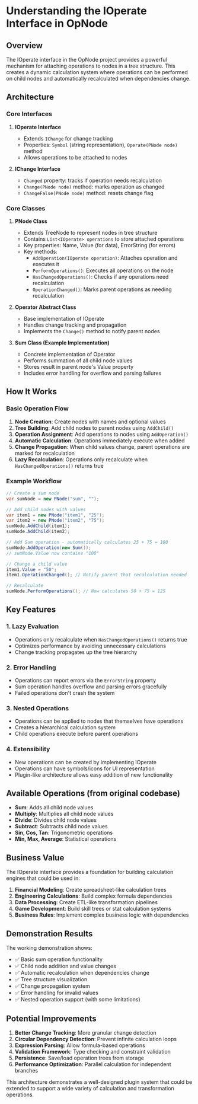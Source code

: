 # Understanding the IOperate Interface in OpNode

## Overview

The IOperate interface in the OpNode project provides a powerful mechanism for attaching operations to nodes in a tree structure. This creates a dynamic calculation system where operations can be performed on child nodes and automatically recalculated when dependencies change.

## Architecture

### Core Interfaces

1. **IOperate Interface**
   - Extends `IChange` for change tracking
   - Properties: `Symbol` (string representation), `Operate(PNode node)` method
   - Allows operations to be attached to nodes

2. **IChange Interface**
   - `Changed` property: tracks if operation needs recalculation
   - `Change(PNode node)` method: marks operation as changed
   - `ChangeFalse(PNode node)` method: resets change flag

### Core Classes

1. **PNode Class**
   - Extends TreeNode to represent nodes in tree structure
   - Contains `List<IOperate> operations` to store attached operations
   - Key properties: Name, Value (for data), ErrorString (for errors)
   - Key methods:
     - `AddOperation(IOperate operation)`: Attaches operation and executes it
     - `PerformOperations()`: Executes all operations on the node
     - `HasChangedOperations()`: Checks if any operations need recalculation
     - `OperationChanged()`: Marks parent operations as needing recalculation

2. **Operator Abstract Class**
   - Base implementation of IOperate
   - Handles change tracking and propagation
   - Implements the `Change()` method to notify parent nodes

3. **Sum Class (Example Implementation)**
   - Concrete implementation of Operator
   - Performs summation of all child node values
   - Stores result in parent node's Value property
   - Includes error handling for overflow and parsing failures

## How It Works

### Basic Operation Flow

1. **Node Creation**: Create nodes with names and optional values
2. **Tree Building**: Add child nodes to parent nodes using `AddChild()`
3. **Operation Assignment**: Add operations to nodes using `AddOperation()`
4. **Automatic Calculation**: Operations immediately execute when added
5. **Change Propagation**: When child values change, parent operations are marked for recalculation
6. **Lazy Recalculation**: Operations only recalculate when `HasChangedOperations()` returns true

### Example Workflow

```csharp
// Create a sum node
var sumNode = new PNode("sum", "");

// Add child nodes with values
var item1 = new PNode("item1", "25");
var item2 = new PNode("item2", "75");
sumNode.AddChild(item1);
sumNode.AddChild(item2);

// Add Sum operation - automatically calculates 25 + 75 = 100
sumNode.AddOperation(new Sum());
// sumNode.Value now contains "100"

// Change a child value
item1.Value = "50";
item1.OperationChanged(); // Notify parent that recalculation needed

// Recalculate
sumNode.PerformOperations(); // Now calculates 50 + 75 = 125
```

## Key Features

### 1. Lazy Evaluation
- Operations only recalculate when `HasChangedOperations()` returns true
- Optimizes performance by avoiding unnecessary calculations
- Change tracking propagates up the tree hierarchy

### 2. Error Handling
- Operations can report errors via the `ErrorString` property
- Sum operation handles overflow and parsing errors gracefully
- Failed operations don't crash the system

### 3. Nested Operations
- Operations can be applied to nodes that themselves have operations
- Creates a hierarchical calculation system
- Child operations execute before parent operations

### 4. Extensibility
- New operations can be created by implementing IOperate
- Operations can have symbols/icons for UI representation
- Plugin-like architecture allows easy addition of new functionality

## Available Operations (from original codebase)

- **Sum**: Adds all child node values
- **Multiply**: Multiplies all child node values  
- **Divide**: Divides child node values
- **Subtract**: Subtracts child node values
- **Sin, Cos, Tan**: Trigonometric operations
- **Min, Max, Average**: Statistical operations

## Business Value

The IOperate interface provides a foundation for building calculation engines that could be used in:

1. **Financial Modeling**: Create spreadsheet-like calculation trees
2. **Engineering Calculations**: Build complex formula dependencies
3. **Data Processing**: Create ETL-like transformation pipelines
4. **Game Development**: Build skill trees or stat calculation systems
5. **Business Rules**: Implement complex business logic with dependencies

## Demonstration Results

The working demonstration shows:

- ✅ Basic sum operation functionality
- ✅ Child node addition and value changes
- ✅ Automatic recalculation when dependencies change
- ✅ Tree structure visualization
- ✅ Change propagation system
- ✅ Error handling for invalid values
- ✅ Nested operation support (with some limitations)

## Potential Improvements

1. **Better Change Tracking**: More granular change detection
2. **Circular Dependency Detection**: Prevent infinite calculation loops
3. **Expression Parsing**: Allow formula-based operations
4. **Validation Framework**: Type checking and constraint validation
5. **Persistence**: Save/load operation trees from storage
6. **Performance Optimization**: Parallel calculation for independent branches

This architecture demonstrates a well-designed plugin system that could be extended to support a wide variety of calculation and transformation operations.